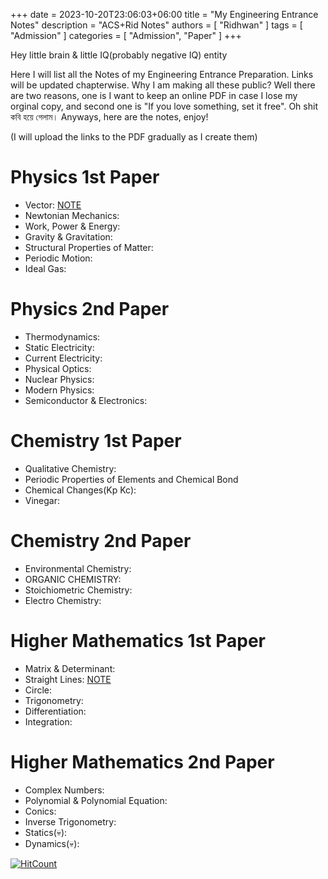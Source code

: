 ﻿+++ 
date = 2023-10-20T23:06:03+06:00
title = "My Engineering Entrance Notes"
description = "ACS+Rid Notes"
authors = [ "Ridhwan" ]
tags = [ "Admission" ]
categories = [ "Admission", "Paper" ]
+++

Hey little brain & little IQ(probably negative IQ) entity
<br>

Here I will list all the Notes of my Engineering Entrance Preparation. Links will be updated chapterwise. Why I am making all these public? Well there are two reasons, one is I want to keep an online PDF in case I lose my orginal copy, and second one is
"If you love something, set it free". Oh shit কবি হয়ে গেলাম। Anyways, here are the notes, enjoy!
<br>

(I will upload the links to the PDF gradually as I create them)

 # Physics 1st Paper

 - Vector: [NOTE](https://drive.google.com/file/d/15n2rECBBXbugomvcEqkNtQo5Rxx6m_va/view?usp=share_link)
 - Newtonian Mechanics:
 - Work, Power & Energy:
 - Gravity & Gravitation:
 - Structural Properties of Matter:
 - Periodic Motion:
 - Ideal Gas:

 # Physics 2nd Paper

 - Thermodynamics:
 - Static Electricity:
 - Current Electricity:
 - Physical Optics:
 - Nuclear Physics:
 - Modern Physics:
 - Semiconductor & Electronics:

 # Chemistry 1st Paper

 - Qualitative Chemistry:
 - Periodic Properties of Elements and Chemical Bond
 - Chemical Changes(Kp Kc):
 - Vinegar:

 # Chemistry 2nd Paper

 - Environmental Chemistry:
 - ORGANIC CHEMISTRY:
 - Stoichiometric Chemistry:
 - Electro Chemistry:

 # Higher Mathematics 1st Paper

 - Matrix & Determinant:
 - Straight Lines: [NOTE](https://drive.google.com/file/d/1XmmWFyagkYGXjbHJGwobQIOZsMvrWoFY/view?usp=share_link)
 - Circle:
 - Trigonometry:
 - Differentiation:
 - Integration:

 # Higher Mathematics 2nd Paper

 - Complex Numbers:
 - Polynomial & Polynomial Equation:
 - Conics:
 - Inverse Trigonometry:
 - Statics(💀):
 - Dynamics(💀):

[![HitCount](https://hits.dwyl.com/FahimFuad/069.svg?style=flat-square&show=unique)](http://hits.dwyl.com/FahimFuad/069)